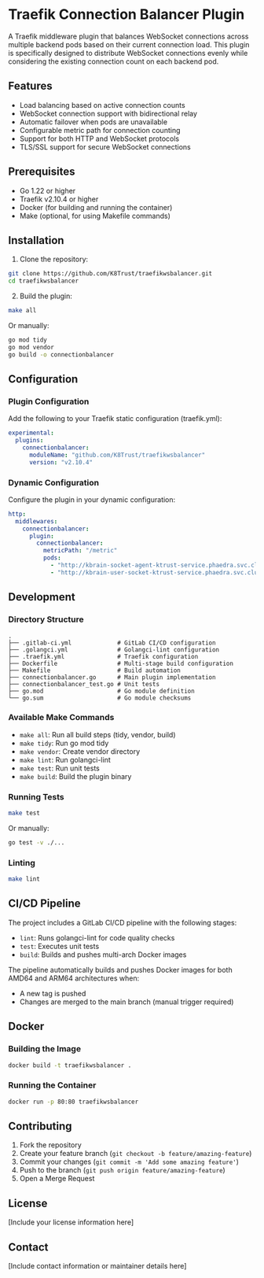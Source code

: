 # Traefik Connection Balancer Plugin

A Traefik middleware plugin that balances WebSocket connections across multiple backend pods based on their current connection load. This plugin is specifically designed to distribute WebSocket connections evenly while considering the existing connection count on each backend pod.

## Features

- Load balancing based on active connection counts
- WebSocket connection support with bidirectional relay
- Automatic failover when pods are unavailable
- Configurable metric path for connection counting
- Support for both HTTP and WebSocket protocols
- TLS/SSL support for secure WebSocket connections

## Prerequisites

- Go 1.22 or higher
- Traefik v2.10.4 or higher
- Docker (for building and running the container)
- Make (optional, for using Makefile commands)

## Installation

1. Clone the repository:
```bash
git clone https://github.com/K8Trust/traefikwsbalancer.git
cd traefikwsbalancer
```

2. Build the plugin:
```bash
make all
```

Or manually:
```bash
go mod tidy
go mod vendor
go build -o connectionbalancer
```

## Configuration

### Plugin Configuration

Add the following to your Traefik static configuration (traefik.yml):

```yaml
experimental:
  plugins:
    connectionbalancer:
      moduleName: "github.com/K8Trust/traefikwsbalancer"
      version: "v2.10.4"
```

### Dynamic Configuration

Configure the plugin in your dynamic configuration:

```yaml
http:
  middlewares:
    connectionbalancer:
      plugin:
        connectionbalancer:
          metricPath: "/metric"
          pods:
            - "http://kbrain-socket-agent-ktrust-service.phaedra.svc.cluster.local:80"
            - "http://kbrain-user-socket-ktrust-service.phaedra.svc.cluster.local:80"
```

## Development

### Directory Structure

```
.
├── .gitlab-ci.yml             # GitLab CI/CD configuration
├── .golangci.yml              # Golangci-lint configuration
├── .traefik.yml               # Traefik configuration
├── Dockerfile                 # Multi-stage build configuration
├── Makefile                   # Build automation
├── connectionbalancer.go      # Main plugin implementation
├── connectionbalancer_test.go # Unit tests
├── go.mod                     # Go module definition
└── go.sum                     # Go module checksums
```

### Available Make Commands

- `make all`: Run all build steps (tidy, vendor, build)
- `make tidy`: Run go mod tidy
- `make vendor`: Create vendor directory
- `make lint`: Run golangci-lint
- `make test`: Run unit tests
- `make build`: Build the plugin binary

### Running Tests

```bash
make test
```

Or manually:
```bash
go test -v ./...
```

### Linting

```bash
make lint
```

## CI/CD Pipeline

The project includes a GitLab CI/CD pipeline with the following stages:

- `lint`: Runs golangci-lint for code quality checks
- `test`: Executes unit tests
- `build`: Builds and pushes multi-arch Docker images

The pipeline automatically builds and pushes Docker images for both AMD64 and ARM64 architectures when:
- A new tag is pushed
- Changes are merged to the main branch (manual trigger required)

## Docker

### Building the Image

```bash
docker build -t traefikwsbalancer .
```

### Running the Container

```bash
docker run -p 80:80 traefikwsbalancer
```

## Contributing

1. Fork the repository
2. Create your feature branch (`git checkout -b feature/amazing-feature`)
3. Commit your changes (`git commit -m 'Add some amazing feature'`)
4. Push to the branch (`git push origin feature/amazing-feature`)
5. Open a Merge Request

## License

[Include your license information here]

## Contact

[Include contact information or maintainer details here]